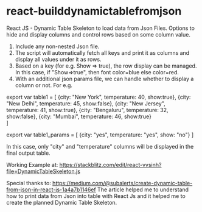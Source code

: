 # react-builddynamictablefromjson
React JS - Dynamic Table  Skeleton to load data from Json Files. Options to hide and display columns and control rows based on some column value.

1. Include any non-nested Json file.
2. The script will automatically fetch all keys and print it as columns and display all values under it as rows.
3. Based on a key (for e.g. Show => true), the row display can be managed. In this case, if "Show=>true", then font color=blue else color=red.
4. With an additional json params file, we can handle whether to display a column or not. For e.g. 

export var table1 = [
    {city: "New York",   temperature: 40, show:true},
    {city: "New Delhi",  temperature: 45, show:false},
    {city: "New Jersey", temperature: 41, show:true},
    {city: "Bengaluru",  temperature: 32, show:false},
    {city: "Mumbai",     temperature: 46, show:true}    
]

export var table1_params = [ 
{city: "yes", temperature: "yes", show: "no"}
]

In this case, only "city" and "temperature" columns will be displayed in the final output table.


Working Example at:
https://stackblitz.com/edit/react-vvsinh?file=DynamicTableSkeleton.js

Special thanks to:
https://medium.com/@subalerts/create-dynamic-table-from-json-in-react-js-1a4a7b1146ef
The article helped me to understand how to print data from Json into table with React Js and it helped me to create the planned Dynamic Table Skeleton.
